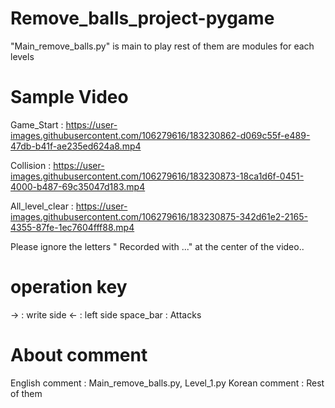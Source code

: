 # Remove_balls_project-pygame
"Main_remove_balls.py" is main to play
rest of them are modules for each levels

# Sample Video
Game_Start :
https://user-images.githubusercontent.com/106279616/183230862-d069c55f-e489-47db-b41f-ae235ed624a8.mp4

Collision :
https://user-images.githubusercontent.com/106279616/183230873-18ca1d6f-0451-4000-b487-69c35047d183.mp4

All_level_clear :
https://user-images.githubusercontent.com/106279616/183230875-342d61e2-2165-4355-87fe-1ec7604fff88.mp4

Please ignore the letters " Recorded with ..." at the center of the video..

# operation key 
→ : write side
← : left side
space_bar : Attacks


# About comment
English comment : Main_remove_balls.py, Level_1.py
Korean comment : Rest of them


